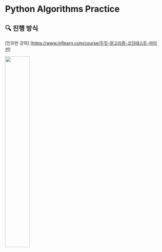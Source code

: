 # Python Algorithms Practice

 🔍 진행 방식
 -
[인프런 강의] (https://www.inflearn.com/course/두잇-알고리즘-코딩테스트-파이썬)



<img src= https://github.com/Sumin0411/Python_example/assets/91542789/dc612c6a-fbcd-4f52-9774-898b5dc75933  width="40%">


